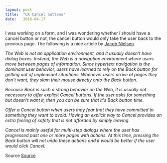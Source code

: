 ```yaml
---
layout: post
title:  "UX Cancel buttons"
date:   2016-04-17
---
```


I was working on a form, and i was wondering whether i should have a cancel button or not, the cancel button would only take the user back to the previous page. The following is a nice article by [Jacob Nielsen](https://www.nngroup.com/articles/).

<em>
The Web is not an application environment, and it usually doesn't have dialog boxes. Instead, the Web is a navigation environment where users move between pages of information. Since hypertext navigation is the dominant user behavior, users have learned to rely on the Back button for getting out of unpleasant situations. Whenever users arrive at pages they don't want, they slam their mouse directly onto the Back button.

Because Back is such a strong behavior on the Web, it is usually not necessary to offer explicit Cancel buttons. If the user asks for something but doesn't want it, then you can be sure that it's Back button time.

Offer a Cancel button when users may fear that they have committed to something they want to avoid. Having an explicit way to Cancel provides an extra feeling of safety that is not afforded by simply leaving.

Cancel is mainly useful for multi-step dialogs where the user has progressed past one or more pages with actions. At this time, pressing the Back button will not undo these actions and it would be better if the user would click Cancel.
</em>

Source
[Source](https://www.nngroup.com/articles/reset-and-cancel-buttons/)